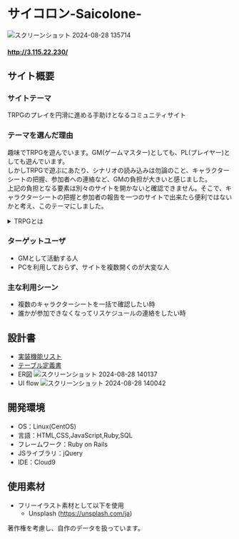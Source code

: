 # サイコロン-Saicolone-

![スクリーンショット 2024-08-28 135714](https://github.com/user-attachments/assets/18c82f63-b1b5-4c94-ae35-1f4a25c281ac)

#### http://3.115.22.230/


## サイト概要
### サイトテーマ
TRPGのプレイを円滑に進める手助けとなるコミュニティサイト
​
### テーマを選んだ理由
趣味でTRPGを遊んでいます。GM(ゲームマスター)としても、PL(プレイヤー)としても遊んでいます。<br>
しかしTRPGで遊ぶにあたり、シナリオの読み込みは勿論のこと、キャラクターシートの把握、参加者への連絡など、GMの負担が大きいと感じました。<br>
上記の負担となる要素は別々のサイトを開かないと確認できません。そこで、キャラクターシートの把握と参加者の報告を一つのサイトで出来たら便利ではないかと考え、このテーマにしました。

<details>

<summary>TRPGとは</summary>
> フリー百科事典『ウィキペディア（Wikipedia）』より

テーブルトークRPG、あるいはテーブルトップ・ロールプレイング・ゲーム
テーブルゲームのジャンルのひとつ。

ゲーム機などのコンピュータを使わずに、紙や鉛筆、サイコロなどの道具を用いて、人間同士の会話とルールブックに記載されたルールに従って遊ぶ“対話型”のロールプレイングゲーム（RPG）を指す言葉。

</details>

### ターゲットユーザ
- GMとして活動する人
- PCを利用しておらず、サイトを複数開くのが大変な人
​
### 主な利用シーン
- 複数のキャラクターシートを一括で確認したい時
- 誰かが参加できなくなってリスケジュールの連絡をしたい時

## 設計書
- [実装機能リスト](https://docs.google.com/spreadsheets/d/1o0-XSugmBQ7FScXdB2E93_It7lAXpEH5UDIVhyohYhc/edit?usp=sharing)
- [テーブル定義書](https://docs.google.com/spreadsheets/d/11awt4480lKsKbX7-558m0mRBtc2GerUmrNoJWvTmR-4/edit?usp=sharing)
- ER図
![スクリーンショット 2024-08-28 140137](https://github.com/user-attachments/assets/e77945d8-ecf6-4d8b-bb02-e5a0592d2bde)
- UI flow
![スクリーンショット 2024-08-28 140042](https://github.com/user-attachments/assets/0284669b-455e-4912-acd1-f0d2a2d96bdd)


## 開発環境
- OS：Linux(CentOS)
- 言語：HTML,CSS,JavaScript,Ruby,SQL
- フレームワーク：Ruby on Rails
- JSライブラリ：jQuery
- IDE：Cloud9
​
## 使用素材
- フリーイラスト素材として以下を使用
  - Unsplash (https://unsplash.com/ja)

著作権を考慮し、自作のデータを扱っています。